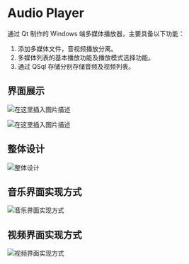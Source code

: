 # Audio Player
通过 Qt 制作的 Windows 端多媒体播放器，主要具备以下功能：
1. 添加多媒体文件，音视频播放分离。
2. 多媒体列表的基本播放功能及播放模式选择功能。
3. 通过 QSql 存储分别存储音频及视频列表。

## 界面展示
![在这里插入图片描述](https://img-blog.csdnimg.cn/20190214161047246.png?x-oss-process=image/watermark,type_ZmFuZ3poZW5naGVpdGk,shadow_10,text_aHR0cHM6Ly9ibG9nLmNzZG4ubmV0L21veXVjaGFvc2hlbmc=,size_16,color_FFFFFF,t_70)

![在这里插入图片描述](https://img-blog.csdnimg.cn/20190214161537653.png?x-oss-process=image/watermark,type_ZmFuZ3poZW5naGVpdGk,shadow_10,text_aHR0cHM6Ly9ibG9nLmNzZG4ubmV0L21veXVjaGFvc2hlbmc=,size_16,color_FFFFFF,t_70)

## 整体设计
![整体设计](https://img-blog.csdnimg.cn/20190119195142969.png?x-oss-process=image/watermark,type_ZmFuZ3poZW5naGVpdGk,shadow_10,text_aHR0cHM6Ly9ibG9nLmNzZG4ubmV0L21veXVjaGFvc2hlbmc=,size_16,color_FFFFFF,t_70)

## 音乐界面实现方式
![音乐界面实现方式](https://img-blog.csdnimg.cn/20190119195852598.png?x-oss-process=image/watermark,type_ZmFuZ3poZW5naGVpdGk,shadow_10,text_aHR0cHM6Ly9ibG9nLmNzZG4ubmV0L21veXVjaGFvc2hlbmc=,size_16,color_FFFFFF,t_70)

## 视频界面实现方式
![视频界面实现方式](https://img-blog.csdnimg.cn/20190119195918878.png?x-oss-process=image/watermark,type_ZmFuZ3poZW5naGVpdGk,shadow_10,text_aHR0cHM6Ly9ibG9nLmNzZG4ubmV0L21veXVjaGFvc2hlbmc=,size_16,color_FFFFFF,t_70)
